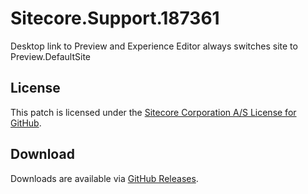# Sitecore.Support.187361
Desktop link to Preview and Experience Editor always switches site to Preview.DefaultSite

## License  
This patch is licensed under the [Sitecore Corporation A/S License for GitHub](https://github.com/sitecoresupport/Sitecore.Support.187361/blob/master/LICENSE).  

## Download  
Downloads are available via [GitHub Releases](https://github.com/sitecoresupport/Sitecore.Support.187361/releases).  
